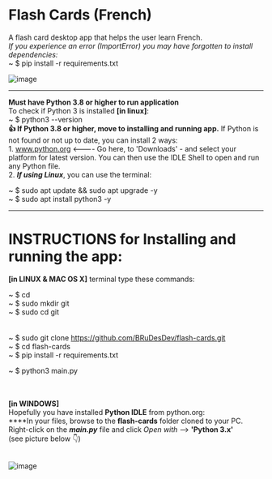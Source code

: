 # Flash Cards (French)
A flash card desktop app that helps the user learn French.<br>
_If you experience an error (ImportError) you may have forgotten to install dependencies:_ <br>
<t><t>~ $ pip install -r requirements.txt

![image](https://user-images.githubusercontent.com/103232802/163047125-9a3f2d37-a61a-451b-9c50-9407a1a9cb95.png)

________________________________________________________________________________________________________

**Must have Python 3.8 or higher to run application**<br>
<t>To check if Python 3 is installed **[in linux]**:<br>
<t><t>~ $ python3 --version<br>
**👍 If Python 3.8 or higher, move to installing and running app.** If Python is not found or not up to date, you can install
2 ways:<br>
<t>1. www.python.org <---- Go here, to 'Downloads' - and select your platform for latest version. You can then use the IDLE Shell
to open and run any Python file.<br>
<t>2. **_If using Linux_**, you can use the terminal:<br>

<t><t>~ $ sudo apt update && sudo apt upgrade -y<br>
<t><t>~ $ sudo apt install python3 -y<br>


__________________________________________________________________________________________________________

# **INSTRUCTIONS** for Installing and running the app:<br>
	
**[in LINUX & MAC OS X]** terminal type these commands:<br>

<t><t>~ $ cd    <br>
<t><t>~ $ sudo mkdir git      
<t><t>~ $ sudo cd git      
<br>
<br>
<t><t>~ $ sudo git clone https://github.com/BRuDesDev/flash-cards.git     
<t><t>~ $ cd flash-cards       
<t><t>~ $ pip install -r requirements.txt    

<t><t>~ $ python3 main.py				
<br><br>

<t>**[in WINDOWS]**<br>
Hopefully you have installed **Python IDLE** from python.org:<br>
<t>****In your files, browse to the **flash-cards** folder cloned to your PC. Right-click on the **_main.py_** file and click _Open with_ --> **'Python 3.x'**<br>(see picture below 👇)<br><br>

![image](https://user-images.githubusercontent.com/103232802/162651068-e27cfe0a-de9e-4b76-9c30-e8b4c229c6dd.png)
